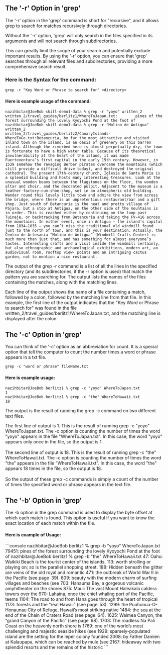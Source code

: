 <h2>The '-r' Option in 'grep'</h2>

The '-r' option in the 'grep' command is short for "recursive", and it allows grep to search for matches recursively through directories.

Without the '-r' option, 'grep' will only search in the files specified in its arguments and will not search through subdirectories.

This can greatly limit the scope of your search and potentially exclude important results. By using the '-r' option, you can ensure that 'grep' searches through all relevant files and subdirectories, providing a more comprehensive search result.

<h3>Here is the Syntax for the command:</h3>

```console
grep -r "Key Word or Phrase to search for" <directory>
```
<h4>Here is example usage of the command:</h4>

```console
nazihbitar@JoeBob skill-demo1-data % grep -r "yoyo" written_2               
written_2/travel_guides/berlitz1/WhereToJapan.txt:        pines of the forest surrounding the lovely Kyoyochi Pond at the foot of
nazihbitar@JoeBob skill-demo1-data % grep -r "Molino de Antigua" written_2 
written_2/travel_guides/berlitz2/CanaryIslands-WhereToGo.txt:Betancuria, by far the most attractive and visited inland town on the island, is an oasis of greenery on this barren island. Although the riverbed here is almost perpetually dry, the town is fortunate to have a high water table. Because of its theoretical invulnerability at the heart of the island, it was made Fuerteventura’s first capital in the early 15th century. However, in 1539 somehow the ravaging Berber pirates overcame the mountains (which still provide a difficult drive today), and destroyed the original cathedral. The present 17th-century church, Iglesia de Santa María is a splendid building and hosts many interesting treasures. Look at the unusual wooden beams between the flagstones on the floor, the wooden altar and choir, and the decorated pulpit. Adjacent to the museum is a leather factory-cum-shoe-shop, set in an atmospheric old building. Wander round this lovely little town and admire the view from across the bridge, where there is an unpretentious restaurant/bar and a gift shop. Just south of Betancuria is the neat and pretty village of Pájara, but a stop at Antigua, on the other side of the mountains is in order. This is reached either by continuing on the loop past Tuineje, or backtracking from Betancuria and taking the FV-416 across the mountains. In either event, once in Antigua — the island’s capital from 1834–1835 — you can’t miss the traditional old windmill found just to the north of town, and this is your destination. Actually, the Centro de Artesania “Molino de Antigua” (Windmill Crafts Center) is much more than just that, and has something for almost everyone’s tastes. Interesting crafts and a visit inside the windmill certainly, but also ethnographic and archaeological exhibitions, modern art, an audiovisual room, rooftop view- points and an intriguing cactus garden, not to mention a nice restaurant. 
```
The output of the grep -r command is a list of all the lines in the specified directory (and its subdirectories, if the -r option is used) that match the pattern you are searching for. The output lists the names of the files containing the matches, along with the matching lines.

Each line of the output shows the name of a file containing a match, followed by a colon, followed by the matching line from that file. In this example, the first line of the output indicates that the "Key Word or Phrase to search for" was found in the file written_2/travel_guides/berlitz1/WhereToJapan.txt, and the matching line is displayed after the colon.

<h2>The '-c' Option in 'grep'</h2>
You can think of the '-c' option as an abbreviation for count. It is a special option that tell the computer to count the number times a word or phrase appears in a txt file.

```console
grep -c "word or phrase" fileName.txt
```
 

<h4>Here is example usage:</h4>

```console
nazihbitar@JoeBob berlitz1 % grep -c "yoyo" WhereToJapan.txt
1
nazihbitar@JoeBob berlitz1 % grep -c "the" WhereToHawaii.txt 
18
```

The output is the result of running the grep -c command on two different text files.

The first line of output is 1. This is the result of running grep -c "yoyo" WhereToJapan.txt. The -c option is counting the number of times the word "yoyo" appears in the file "WhereToJapan.txt". In this case, the word "yoyo" appears only once in the file, so the output is 1.<br><br>
The second line of output is 18. This is the result of running grep -c "the" WhereToHawaii.txt. The -c option is counting the number of times the word "the" appears in the file "WhereToHawaii.txt". In this case, the word "the" appears 18 times in the file, so the output is 18.<br><br>
So the output of these grep -c commands is simply a count of the number of times the specified word or phrase appears in the text file.

<h2>The '-b' Option in 'grep'</h2>
The -b option in the grep command is used to display the byte offset at which each match is found. This option is useful if you want to know the exact location of each match within the file.



<h4> Here is example of Usage: </h4>
```console
nazihbitar@JoeBob berlitz1 % grep -b "yoyo" WhereToJapan.txt
79451:        pines of the forest surrounding the lovely Kyoyochi Pond at the foot of
nazihbitar@JoeBob berlitz1 % grep -b "the" WhereToHawaii.txt
47:        Oahu: Waikiki Beach is the tourist center of the islands,
113:        worth strolling or playing on; so is the parallel shopping street.
188:        Hidden beneath the glitter are veins of the old royal and romantic
471:        the outbreak of World War II in the Pacific (see page 39).
609:        beauty with the modern charm of surfing villages and beaches (see
703:        Hanauma Bay, a gorgeous volcanic amphitheater on the shores
875:        Maui: The vast Mount Haleakala caldera towers over the
970:        Lahaina, once the chief whaling port of the Pacific, teems
1104:        The road to and from Hana goes through the heart of tropical
1173:        forests and the “real Hawaii” (see page 53).
1299:        the Puuhonua-O-Honaunau City of Refuge, Hawaii’s most striking native
1484:        the sea at the end of the Chain of Craters Road (see page 64).
1625:        Waimea Canyon, the “grand Canyon of the Pacific” (see page 68).
1703:        The roadless Na Pali Coast on the heavenly north shore is
1769:        one of the world’s most challenging and majestic seaside hikes (see
1929:        sparsely-populated island are the setting for the leper colony founded
2008:        by Father Damien at Kalaupapa, which can be reached by mule (see
2167:        hide­away with two splendid resorts and the remains of the historic
```
